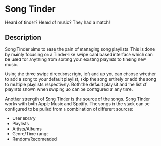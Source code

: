 # Song Tinder
Heard of tinder? Heard of music? They had a match!

## Description
Song Tinder aims to ease the pain of managing song playlists. This is done by
mainly focusing on a Tinder-like swipe card based interface which can be used
for anything from sorting your existing playlists to finding new music.

Using the three swipe directions; right, left and up you can choose whether to
add a song to your default playlist, skip the song entirely or add the song to
multiple playlists respectively. Both the default playlsit and the list of
playlists shown when swiping uo can be configured at any time.

Another strength of Song Tinder is the source of the songs. Song Tinder works
with both Apple Music and Spotify. The songs in the stack can be configured to
be pulled from a combination of different sources:
- User library
- Playlists
- Artists/Albums
- Genre/Time range
- Random/Recomended